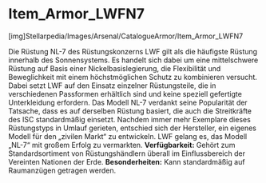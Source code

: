 # Item_Armor_LWFN7

[img]Stellarpedia/Images/Arsenal/CatalogueArmor/Item_Armor_LWFN7

Die Rüstung NL-7 des Rüstungskonzerns LWF gilt als die häufigste Rüstung innerhalb des Sonnensystems. Es handelt sich dabei um eine mittelschwere Rüstung auf Basis einer Nickelbasislegierung, die Flexibilität und Beweglichkeit mit einem höchstmöglichen Schutz zu kombinieren versucht. Dabei setzt LWF auf den Einsatz einzelner Rüstungsteile, die in verschiedenen Passformen erhältlich sind und keine speziell gefertigte Unterkleidung erfordern. Das Modell NL-7 verdankt seine Popularität der Tatsache, dass es auf derselben Rüstung basiert, die auch die Streitkräfte des ISC standardmäßig einsetzt. Nachdem immer mehr Exemplare dieses Rüstungstyps in Umlauf gerieten, entschied sich der Hersteller, ein eigenes Modell für den „zivilen Markt“ zu entwickeln. LWF gelang es, das Modell „NL-7“ mit großem Erfolg zu vermarkten.
**Verfügbarkeit:** Gehört zum Standardsortiment von Rüstungshändlern überall im Einflussbereich der Vereinten Nationen der Erde.
**Besonderheiten:** Kann standardmäßig auf Raumanzügen getragen werden.
